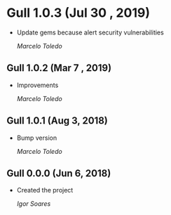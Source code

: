 # Gull 1.0.3 (Jul 30 , 2019)

* Update gems because alert security vulnerabilities

  *Marcelo Toledo*

## Gull 1.0.2 (Mar 7 , 2019)

* Improvements

  *Marcelo Toledo*

## Gull 1.0.1 (Aug 3, 2018)

* Bump version

  *Marcelo Toledo*

## Gull 0.0.0 (Jun 6, 2018)

* Created the project

  *Igor Soares*
